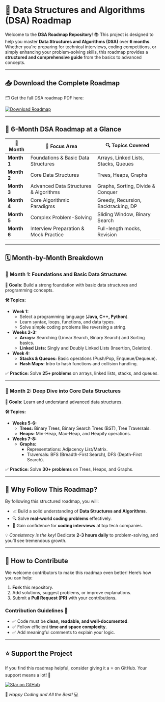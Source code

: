 # 🚀 **Data Structures and Algorithms (DSA) Roadmap**

Welcome to the **DSA Roadmap Repository**! 📚 This project is designed to help you master **Data Structures and Algorithms (DSA)** over **6 months**. Whether you're preparing for technical interviews, coding competitions, or simply enhancing your problem-solving skills, this roadmap provides a **structured and comprehensive guide** from the basics to advanced concepts. 

---

## 📥 **Download the Complete Roadmap**
🗂️ Get the full DSA roadmap PDF here:

[![Download Roadmap](https://img.shields.io/badge/Download-DSA_Roadmap-blue?style=for-the-badge&logo=googledrive)](https://drive.google.com/file/d/1mI84LsWfvNADRKnLfJEt9G6NaT60gIXo/view?usp=sharing)

---

## 📅 **6-Month DSA Roadmap at a Glance**
| 🚀 **Month**        | 📌 **Focus Area**                               | 🔍 **Topics Covered**               |
|------------------|-----------------------------------------------|--------------------------------------|
| **Month 1**      | Foundations & Basic Data Structures            | Arrays, Linked Lists, Stacks, Queues |
| **Month 2**      | Core Data Structures                           | Trees, Heaps, Graphs                |
| **Month 3**      | Advanced Data Structures & Algorithms          | Graphs, Sorting, Divide & Conquer   |
| **Month 4**      | Core Algorithmic Paradigms                     | Greedy, Recursion, Backtracking, DP |
| **Month 5**      | Complex Problem-Solving                        | Sliding Window, Binary Search       |
| **Month 6**      | Interview Preparation & Mock Practice          | Full-length mocks, Revision         |

---

## 🗓️ **Month-by-Month Breakdown**

### 📆 **Month 1: Foundations and Basic Data Structures**

**🎯 Goals:** Build a strong foundation with basic data structures and programming concepts.

**🛠️ Topics:**
- **Week 1:**
  - Select a programming language (**Java, C++, Python**).
  - Learn syntax, loops, functions, and data types.
  - Solve simple coding problems like reversing a string.
- **Weeks 2-3:**
  - **Arrays:** Searching (Linear Search, Binary Search) and Sorting basics.
  - **Linked Lists:** Singly and Doubly Linked Lists (Insertion, Deletion).
- **Week 4:**
  - **Stacks & Queues:** Basic operations (Push/Pop, Enqueue/Dequeue).
  - **Hash Maps:** Intro to hash functions and collision handling.

✅ **Practice:** Solve **25+ problems** on arrays, linked lists, stacks, and queues.

---

### 📆 **Month 2: Deep Dive into Core Data Structures**

**🎯 Goals:** Learn and understand advanced data structures.

**🛠️ Topics:**
- **Weeks 5-6:**
  - **Trees:** Binary Trees, Binary Search Trees (BST), Tree Traversals.
  - **Heaps:** Min-Heap, Max-Heap, and Heapify operations.
- **Weeks 7-8:**
  - **Graphs:**
    - Representations: Adjacency List/Matrix.
    - Traversals: BFS (Breadth-First Search), DFS (Depth-First Search).

✅ **Practice:** Solve **30+ problems** on Trees, Heaps, and Graphs.

---

## 🌟 **Why Follow This Roadmap?**
By following this structured roadmap, you will:
- 📈 Build a solid understanding of **Data Structures and Algorithms**.
- 🔍 Solve **real-world coding problems** effectively.
- 🧠 Gain confidence for **coding interviews** at top tech companies.

💡 *Consistency is the key!* Dedicate **2-3 hours daily** to problem-solving, and you’ll see tremendous growth.

---

## 🤝 **How to Contribute**
We welcome contributors to make this roadmap even better! Here’s how you can help:

1. **Fork** this repository.
2. Add solutions, suggest problems, or improve explanations.
3. Submit a **Pull Request (PR)** with your contributions.

### Contribution Guidelines 📝
- ✅ Code must be **clean, readable, and well-documented**.
- ✅ Follow efficient **time and space complexity**.
- ✅ Add meaningful comments to explain your logic.

---

## ⭐ **Support the Project**
If you find this roadmap helpful, consider giving it a ⭐ on GitHub. Your support means a lot! 🌟

[![Star on GitHub](https://img.shields.io/github/stars/username/repository-name?style=for-the-badge)](https://github.com/Hey-Viswa/DSA-Foundation-Java)

🚀 *Happy Coding and All the Best!* 💻
